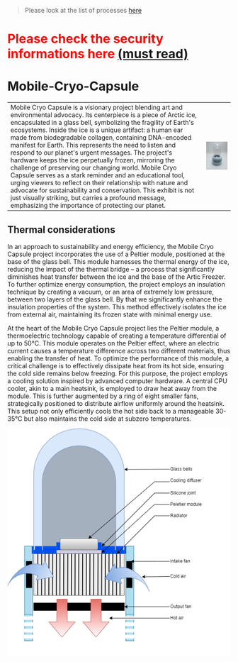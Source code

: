 > Please look at the list of processes [here](Processes.md)

# <span style="color:red">Please check the security informations here [(must read)](Security.md)</span>

# Mobile-Cryo-Capsule
|||
|-|-|
|Mobile Cryo Capsule is a visionary project blending art and environmental advocacy. Its centerpiece is a piece of Arctic ice, encapsulated in a glass bell, symbolizing the fragility of Earth's ecosystems. Inside the ice is a unique artifact: a human ear made from biodegradable collagen, containing DNA-encoded manifest for Earth. This represents the need to listen and respond to our planet's urgent messages. The project's hardware keeps the ice perpetually frozen, mirroring the challenge of preserving our changing world. Mobile Cryo Capsule serves as a stark reminder and an educational tool, urging viewers to reflect on their relationship with nature and advocate for sustainability and conservation. This exhibit is not just visually striking, but carries a profound message, emphasizing the importance of protecting our planet.|![MCC-V1](<Media/MCC_V1/MCC_v1 (5).jpeg>)|

## Thermal considerations
In an approach to sustainability and energy efficiency, the Mobile Cryo Capsule project incorporates the use of a Peltier module, positioned at the base of the glass bell. This module harnesses the thermal energy of the ice, reducing the impact of the thermal bridge – a process that significantly diminishes heat transfer between the ice and the base of the Artic Freezer. To further optimize energy consumption, the project employs an insulation technique by creating a vacuum, or an area of extremely low pressure, between two layers of the glass bell. By that we significantly enhance the insulation properties of the system. This method effectively isolates the ice from external air, maintaining its frozen state with minimal energy use.

At the heart of the Mobile Cryo Capsule project lies the Peltier module, a thermoelectric technology capable of creating a temperature differential of up to 50°C. This module operates on the Peltier effect, where an electric current causes a temperature difference across two different materials, thus enabling the transfer of heat. To optimize the performance of this module, a critical challenge is to effectively dissipate heat from its hot side, ensuring the cold side remains below freezing. For this purpose, the project employs a cooling solution inspired by advanced computer hardware. A central CPU cooler, akin to a main heatsink, is employed to draw heat away from the module. This is further augmented by a ring of eight smaller fans, strategically positioned to distribute airflow uniformly around the heatsink. This setup not only efficiently cools the hot side back to a manageable 30-35°C but also maintains the cold side at subzero temperatures.

![diagram](<Media/SLice diagram.drawio.png>)
